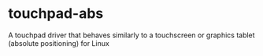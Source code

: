 # touchpad-abs
A touchpad driver that behaves similarly to a touchscreen or graphics tablet (absolute positioning) for Linux

